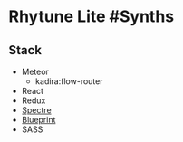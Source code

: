 # Rhytune Lite #Synths

## Stack

* Meteor
  * kadira:flow-router
* React
* Redux
* [Spectre](https://picturepan2.github.io/spectre/index.html)
* [Blueprint](https://blueprintjs.com/docs/)
* SASS